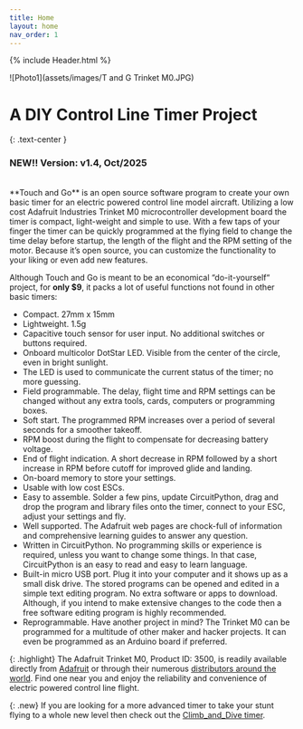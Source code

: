 ```yaml
---
title: Home
layout: home
nav_order: 1
---
```


{% include Header.html %}

![Photo1](assets/images/T and G Trinket M0.JPG)

# A DIY Control Line Timer Project
{: .text-center }

### **NEW!!** Version: v1.4, Oct/2025
<br>
**Touch and Go** is an open source software program to create your own basic timer for an electric powered control line model aircraft.  Utilizing a low cost Adafruit Industries Trinket M0 microcontroller development board the timer is compact, light-weight and simple to use.   With a few taps of your finger the timer can be quickly programmed at the flying field to change the time delay before startup, the length of the flight and the RPM setting of the motor.  Because it’s open source, you can customize the functionality to your liking or even add new features.

Although Touch and Go is meant to be an economical “do-it-yourself“ project, for **only $9**, it packs a lot of useful functions not found in other basic timers:
- Compact.  27mm x 15mm
-	Lightweight.  1.5g
-	Capacitive touch sensor for user input.  No additional switches or buttons required.
-	Onboard multicolor DotStar LED.  Visible from the center of the circle, even in bright sunlight.
- The LED is used to communicate the current status of the timer; no more guessing.
-	Field programmable. The delay, flight time and RPM settings can be changed without any extra tools, cards, computers or programming boxes.
-	Soft start.  The programmed RPM increases over a period of several seconds for a smoother takeoff.
- RPM boost during the flight to compensate for decreasing battery voltage.
- End of flight indication. A short decrease in RPM followed by a short increase in RPM before cutoff for improved glide and landing.
-	On-board memory to store your settings.
-	Usable with low cost ESCs.
-	Easy to assemble.  Solder a few pins, update CircuitPython, drag and drop the program and library files onto the timer, connect to your ESC, adjust your settings and fly.
-	Well supported.  The Adafruit web pages are chock-full of information and comprehensive learning guides to answer any question.
-	Written in CircuitPython.  No programming skills or experience is required, unless you want to change some things. In that case, CircuitPython is an easy to read and easy to learn language.
-	Built-in micro USB port.  Plug it into your computer and it shows up as a small disk drive.  The stored programs can be opened and edited in a simple text editing program.  No extra software or apps to download.  Although, if you intend to make extensive changes to the code then a free software editing program is highly recommended.
-	Reprogrammable.  Have another project in mind?  The Trinket M0 can be programmed for a multitude of other maker and hacker projects.  It can even be programmed as an Arduino board if preferred.

{: .highlight}
The Adafruit Trinket M0, Product ID: 3500, is readily available directly from <a href="https://www.adafruit.com/product/3500" target="_blank">Adafruit</a> or through their numerous <a href="https://www.adafruit.com/distributors" target="_blank">distributors around the world</a>.  Find one near you and enjoy the reliability and convenience of electric powered control line flight.

{: .new}
If you are looking for a more advanced timer to take your stunt flying to a whole new level then check out the [Climb_and_Dive timer][1].

[1]: https://circuitflyer.com/Climb_and_Dive/
